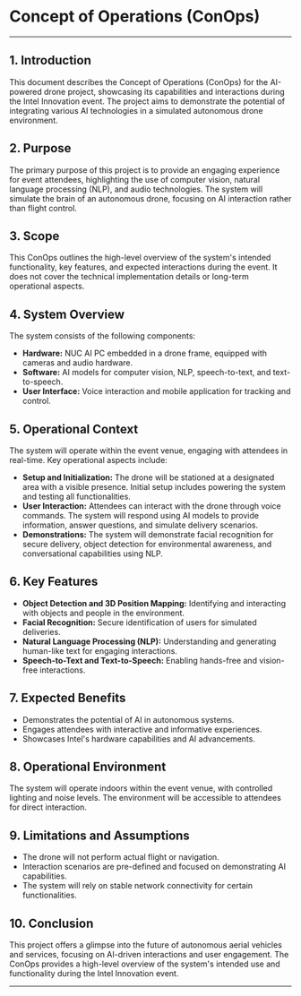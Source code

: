 # Concept of Operations (ConOps)

---

## 1. **Introduction**
This document describes the Concept of Operations (ConOps) for the AI-powered drone project, showcasing its capabilities and interactions during the Intel Innovation event. The project aims to demonstrate the potential of integrating various AI technologies in a simulated autonomous drone environment.

## 2. **Purpose**
The primary purpose of this project is to provide an engaging experience for event attendees, highlighting the use of computer vision, natural language processing (NLP), and audio technologies. The system will simulate the brain of an autonomous drone, focusing on AI interaction rather than flight control.

## 3. **Scope**
This ConOps outlines the high-level overview of the system's intended functionality, key features, and expected interactions during the event. It does not cover the technical implementation details or long-term operational aspects.

## 4. **System Overview**
The system consists of the following components:
- **Hardware:** NUC AI PC embedded in a drone frame, equipped with cameras and audio hardware.
- **Software:** AI models for computer vision, NLP, speech-to-text, and text-to-speech.
- **User Interface:** Voice interaction and mobile application for tracking and control.

## 5. **Operational Context**
The system will operate within the event venue, engaging with attendees in real-time. Key operational aspects include:
- **Setup and Initialization:** The drone will be stationed at a designated area with a visible presence. Initial setup includes powering the system and testing all functionalities.
- **User Interaction:** Attendees can interact with the drone through voice commands. The system will respond using AI models to provide information, answer questions, and simulate delivery scenarios.
- **Demonstrations:** The system will demonstrate facial recognition for secure delivery, object detection for environmental awareness, and conversational capabilities using NLP.

## 6. **Key Features**
- **Object Detection and 3D Position Mapping:** Identifying and interacting with objects and people in the environment.
- **Facial Recognition:** Secure identification of users for simulated deliveries.
- **Natural Language Processing (NLP):** Understanding and generating human-like text for engaging interactions.
- **Speech-to-Text and Text-to-Speech:** Enabling hands-free and vision-free interactions.

## 7. **Expected Benefits**
- Demonstrates the potential of AI in autonomous systems.
- Engages attendees with interactive and informative experiences.
- Showcases Intel's hardware capabilities and AI advancements.

## 8. **Operational Environment**
The system will operate indoors within the event venue, with controlled lighting and noise levels. The environment will be accessible to attendees for direct interaction.

## 9. **Limitations and Assumptions**
- The drone will not perform actual flight or navigation.
- Interaction scenarios are pre-defined and focused on demonstrating AI capabilities.
- The system will rely on stable network connectivity for certain functionalities.

## 10. **Conclusion**
This project offers a glimpse into the future of autonomous aerial vehicles and services, focusing on AI-driven interactions and user engagement. The ConOps provides a high-level overview of the system's intended use and functionality during the Intel Innovation event.

---

